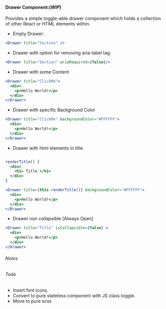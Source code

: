 #### Drawer Component:(**_WIP_**)

Provides a simple toggle-able drawer component which holds a collection of other React or HTML elements within.

* Empty Drawer:

```jsx
<Drawer title="Section" />
```

* Drawer with option for removing aria-label tag:

```jsx
<Drawer title="Section" ariaRequired={false}/>
```

* Drawer with some Content

```jsx
<Drawer title="ClickMe">
  <div>
    <p>Hello World!</p>
  </div>
</Drawer>
```

* Drawer with specific Background Color

```jsx
<Drawer title="ClickMe" backgroundColor="#FFFFFF">
  <div>
    <p>Hello World!</p>
  </div>
</Drawer>
```

* Drawer with html elements in title

```jsx

renderTitle() {
  <div>
    <h1> Title </h1>
  </div>
}

<Drawer title={this.renderTitle()} backgroundColor="#FFFFFF">
  <div>
    <p>Hello World!</p>
  </div>
</Drawer>
```

* Drawer non collapsible [Always Open]

```jsx
<Drawer title="Title" isCollapsible={false} >
  <div>
    <p>Hello World!</p>
  </div>
</Drawer>
```

###### Notes

###### Todo

* Insert font icons.
* Convert to pure stateless component with JS class toggle.
* Move to pure scss
